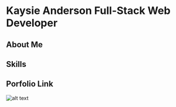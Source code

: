 # Kaysie Anderson Full-Stack Web Developer

## About Me

## Skills

## Porfolio Link
![alt text](assets/images/screenshot.png)